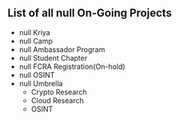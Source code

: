 ## List of all null On-Going Projects

* null Kriya
* null Camp
* null Ambassador Program
* null Student Chapter
* null FCRA Registration(On-hold)
* null OSINT
* null Umbrella
  * Crypto Research
  * Cloud Research
  * OSINT
